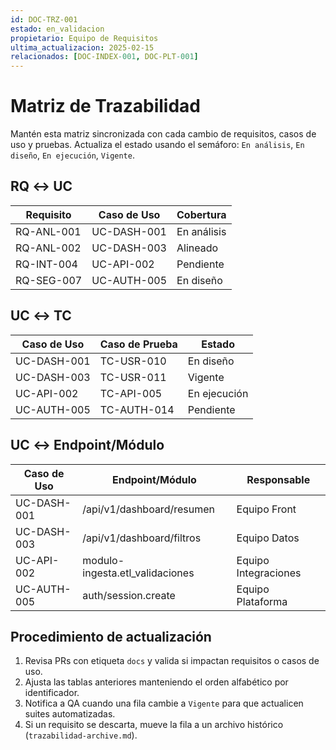 ```yaml
---
id: DOC-TRZ-001
estado: en_validacion
propietario: Equipo de Requisitos
ultima_actualizacion: 2025-02-15
relacionados: [DOC-INDEX-001, DOC-PLT-001]
---
```

# Matriz de Trazabilidad

Mantén esta matriz sincronizada con cada cambio de requisitos, casos de uso y pruebas. Actualiza el estado usando el semáforo: `En análisis`, `En diseño`, `En ejecución`, `Vigente`.

## RQ ↔ UC
| Requisito | Caso de Uso | Cobertura |
|-----------|-------------|-----------|
| RQ-ANL-001 | UC-DASH-001 | En análisis |
| RQ-ANL-002 | UC-DASH-003 | Alineado |
| RQ-INT-004 | UC-API-002  | Pendiente |
| RQ-SEG-007 | UC-AUTH-005 | En diseño |

## UC ↔ TC
| Caso de Uso | Caso de Prueba | Estado |
|-------------|----------------|--------|
| UC-DASH-001 | TC-USR-010     | En diseño |
| UC-DASH-003 | TC-USR-011     | Vigente |
| UC-API-002  | TC-API-005     | En ejecución |
| UC-AUTH-005 | TC-AUTH-014    | Pendiente |

## UC ↔ Endpoint/Módulo
| Caso de Uso | Endpoint/Módulo | Responsable |
|-------------|-----------------|-------------|
| UC-DASH-001 | /api/v1/dashboard/resumen | Equipo Front |
| UC-DASH-003 | /api/v1/dashboard/filtros | Equipo Datos |
| UC-API-002  | modulo-ingesta.etl_validaciones | Equipo Integraciones |
| UC-AUTH-005 | auth/session.create | Equipo Plataforma |

## Procedimiento de actualización
1. Revisa PRs con etiqueta `docs` y valida si impactan requisitos o casos de uso.
2. Ajusta las tablas anteriores manteniendo el orden alfabético por identificador.
3. Notifica a QA cuando una fila cambie a `Vigente` para que actualicen suites automatizadas.
4. Si un requisito se descarta, mueve la fila a un archivo histórico (`trazabilidad-archive.md`).
